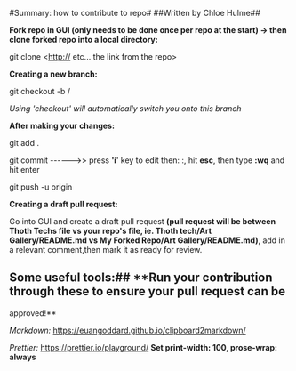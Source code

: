 #Summary: how to contribute to repo# ##Written by Chloe Hulme##

**Fork repo in GUI (only needs to be done once per repo at the start) -> then clone forked repo into
a local directory:**

git clone <<http://> etc... the link from the repo>

**Creating a new branch:**

git checkout -b <topic>/<branch description>

_Using 'checkout' will automatically switch you onto this branch_

**After making your changes:**

git add .

git commit ------>> press **'i**' key to edit then: <topic>:<message>, hit **esc**, then type
**:wq** and hit enter

git push -u origin <your new branch name>

**Creating a draft pull request:**

Go into GUI and create a draft pull request **(pull request will be between Thoth Techs file vs your
repo's file, ie. Thoth tech/Art Gallery/README.md vs My Forked Repo/Art Gallery/README.md)**, add in
a relevant comment,then mark it as ready for review.

## Some useful tools:## \*\*Run your contribution through these to ensure your pull request can be

approved!\*\*

_Markdown:_ <https://euangoddard.github.io/clipboard2markdown/>

_Prettier:_ <https://prettier.io/playground/> **Set print-width: 100, prose-wrap: always**
